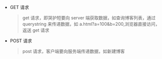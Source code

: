 - GET 请求

  > get 请求，即哭护短要向 server 端获取数据，如查询博客列表，通过 querystring 来传递数据，如 a.html?a=100&b=200,浏览器直接访问，返送 get 请求

- POST 请求
  > post 请求，客户端要向服务端传递数据，如新建博客
